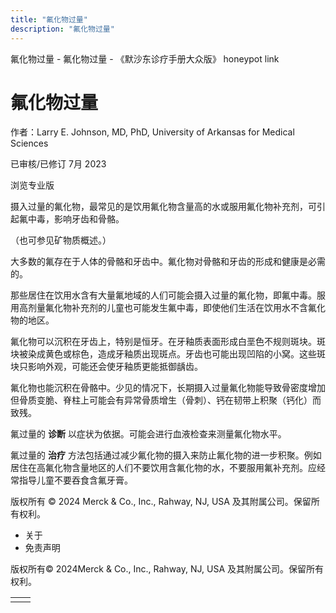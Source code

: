 ```yaml
---
title: "氟化物过量"
description: "氟化物过量"
---
```


﻿氟化物过量 \- 氟化物过量 \- 《默沙东诊疗手册大众版》 honeypot link

# 氟化物过量

作者：Larry E. Johnson, MD, PhD, University of Arkansas for Medical Sciences

已审核/已修订 7月 2023

浏览专业版

摄入过量的氟化物，最常见的是饮用氟化物含量高的水或服用氟化物补充剂，可引起氟中毒，影响牙齿和骨骼。

（也可参见矿物质概述。）

大多数的氟存在于人体的骨骼和牙齿中。氟化物对骨骼和牙齿的形成和健康是必需的。

那些居住在饮用水含有大量氟地域的人们可能会摄入过量的氟化物，即氟中毒。服用高剂量氟化物补充剂的儿童也可能发生氟中毒，即使他们生活在饮用水不含氟化物的地区。

氟化物可以沉积在牙齿上，特别是恒牙。在牙釉质表面形成白垩色不规则斑块。斑块被染成黄色或棕色，造成牙釉质出现斑点。牙齿也可能出现凹陷的小窝。这些斑块只影响外观，可能还会使牙釉质更能抵御龋齿。

氟化物也能沉积在骨骼中。少见的情况下，长期摄入过量氟化物能导致骨密度增加但骨质变脆、脊柱上可能会有异常骨质增生（骨刺）、钙在韧带上积聚（钙化）而致残。

氟过量的 **诊断** 以症状为依据。可能会进行血液检查来测量氟化物水平。

氟过量的 **治疗** 方法包括通过减少氟化物的摄入来防止氟化物的进一步积聚。例如居住在高氟化物含量地区的人们不要饮用含氟化物的水，不要服用氟补充剂。应经常指导儿童不要吞食含氟牙膏。



版权所有 © 2024
Merck & Co., Inc., Rahway, NJ, USA 及其附属公司。保留所有权利。

- 关于
- 免责声明

版权所有© 2024Merck & Co., Inc., Rahway, NJ, USA 及其附属公司。保留所有权利。

|     |     |
| --- | --- |
|  |  |